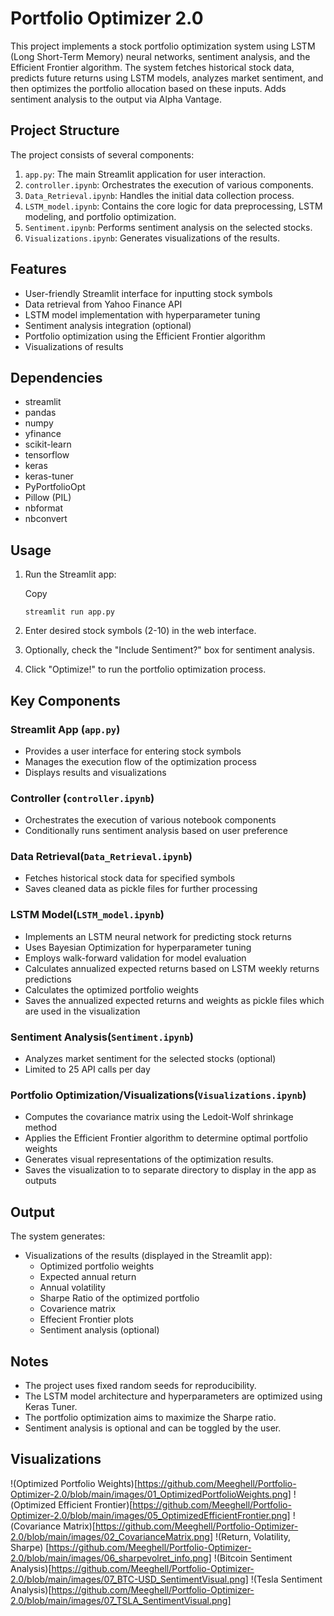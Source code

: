 # Portfolio Optimizer 2.0

This project implements a stock portfolio optimization system using LSTM (Long Short-Term Memory) neural networks, sentiment analysis, and the Efficient Frontier algorithm. The system fetches historical stock data, predicts future returns using LSTM models, analyzes market sentiment, and then optimizes the portfolio allocation based on these inputs. Adds sentiment analysis to the output via Alpha Vantage.


## Project Structure

The project consists of several components:

1. `app.py`: The main Streamlit application for user interaction.
2. `controller.ipynb`: Orchestrates the execution of various components.
3. `Data_Retrieval.ipynb`: Handles the initial data collection process.
4. `LSTM_model.ipynb`: Contains the core logic for data preprocessing, LSTM modeling, and portfolio optimization.
5. `Sentiment.ipynb`: Performs sentiment analysis on the selected stocks.
6. `Visualizations.ipynb`: Generates visualizations of the results.

## Features

- User-friendly Streamlit interface for inputting stock symbols
- Data retrieval from Yahoo Finance API
- LSTM model implementation with hyperparameter tuning
- Sentiment analysis integration (optional)
- Portfolio optimization using the Efficient Frontier algorithm
- Visualizations of results

## Dependencies

- streamlit
- pandas
- numpy
- yfinance
- scikit-learn
- tensorflow
- keras
- keras-tuner
- PyPortfolioOpt
- Pillow (PIL)
- nbformat
- nbconvert

## Usage

1. Run the Streamlit app:
    
    Copy
    
    `streamlit run app.py`
    
2. Enter desired stock symbols (2-10) in the web interface.
3. Optionally, check the "Include Sentiment?" box for sentiment analysis.
4. Click "Optimize!" to run the portfolio optimization process.

## Key Components

### Streamlit App (`app.py`)

- Provides a user interface for entering stock symbols
- Manages the execution flow of the optimization process
- Displays results and visualizations

### Controller (`controller.ipynb`)

- Orchestrates the execution of various notebook components
- Conditionally runs sentiment analysis based on user preference

### Data Retrieval(`Data_Retrieval.ipynb`)

- Fetches historical stock data for specified symbols
- Saves cleaned data as pickle files for further processing

### LSTM Model(`LSTM_model.ipynb`)

- Implements an LSTM neural network for predicting stock returns
- Uses Bayesian Optimization for hyperparameter tuning
- Employs walk-forward validation for model evaluation
- Calculates annualized expected returns based on LSTM weekly returns predictions
- Calculates the optimized portfolio weights 
- Saves the annualized expected returns and weights as pickle files which are used in the visualization

### Sentiment Analysis(`Sentiment.ipynb`)

- Analyzes market sentiment for the selected stocks (optional)
- Limited to 25 API calls per day

### Portfolio Optimization/Visualizations(`Visualizations.ipynb`)

- Computes the covariance matrix using the Ledoit-Wolf shrinkage method
- Applies the Efficient Frontier algorithm to determine optimal portfolio weights
- Generates visual representations of the optimization results.
- Saves the visualization to to separate directory to display in the app as outputs

## Output

The system generates:

- Visualizations of the results (displayed in the Streamlit app):
	- Optimized portfolio weights
	- Expected annual return
	- Annual volatility
	- Sharpe Ratio of the optimized portfolio
	- Covarience matrix
	- Effecient Frontier plots
	- Sentiment analysis (optional)

## Notes

- The project uses fixed random seeds for reproducibility.
- The LSTM model architecture and hyperparameters are optimized using Keras Tuner.
- The portfolio optimization aims to maximize the Sharpe ratio.
- Sentiment analysis is optional and can be toggled by the user.

## Visualizations

!(Optimized Portfolio Weights)[https://github.com/Meeghell/Portfolio-Optimizer-2.0/blob/main/images/01_OptimizedPortfolioWeights.png]
!(Optimized Efficient Frontier)[https://github.com/Meeghell/Portfolio-Optimizer-2.0/blob/main/images/05_OptimizedEfficientFrontier.png]
!(Covariance Matrix)[https://github.com/Meeghell/Portfolio-Optimizer-2.0/blob/main/images/02_CovarianceMatrix.png]
!(Return, Volatility, Sharpe) [https://github.com/Meeghell/Portfolio-Optimizer-2.0/blob/main/images/06_sharpevolret_info.png]
!(Bitcoin Sentiment Analysis)[https://github.com/Meeghell/Portfolio-Optimizer-2.0/blob/main/images/07_BTC-USD_SentimentVisual.png]
!(Tesla Sentiment Analysis)[https://github.com/Meeghell/Portfolio-Optimizer-2.0/blob/main/images/07_TSLA_SentimentVisual.png]